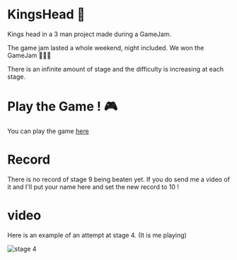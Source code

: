 # KingsHead 👑

Kings head in a 3 man project made during a GameJam. 

The game jam lasted a whole weekend, night included. We won the GameJam 🎉🎉🎉

There is an infinite amount of stage and the difficulty is increasing at each stage.
# Play the Game ! 🎮

You can play the game [here](https://itectori.itch.io/kingshead)

# Record 

There is no record of stage 9 being beaten yet. If you do send me a video of it and I'll put your name here and set the new record to 10 !

# video

Here is an example of an attempt at stage 4. (It is me playing)

![stage 4](resources/kingsheadgifstage4.gif)
